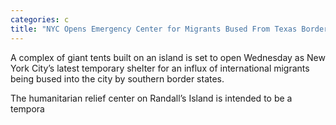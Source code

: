 ```yaml
---
categories: c
title: "NYC Opens Emergency Center for Migrants Bused From Texas Border"
---
```


A complex of giant tents built on an island is set to open Wednesday as New York City&#8217;s latest temporary shelter for an influx of international migrants being bused into the city by southern border states.



The humanitarian relief center on Randall&#8217;s Island is intended to be a tempora